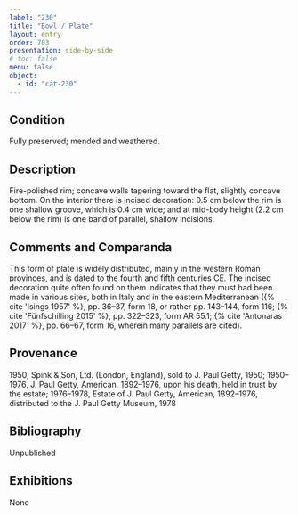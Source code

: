 ```yaml
---
label: "230"
title: "Bowl / Plate"
layout: entry
order: 703
presentation: side-by-side
# toc: false
menu: false
object:
  - id: "cat-230"
---
```


## Condition

Fully preserved; mended and weathered.

## Description

Fire-polished rim; concave walls tapering toward the flat, slightly concave bottom. On the interior there is incised decoration: 0.5 cm below the rim is one shallow groove, which is 0.4 cm wide; and at mid-body height (2.2 cm below the rim) is one band of parallel, shallow incisions.

## Comments and Comparanda

This form of plate is widely distributed, mainly in the western Roman provinces, and is dated to the fourth and fifth centuries CE. The incised decoration quite often found on them indicates that they must had been made in various sites, both in Italy and in the eastern Mediterranean ({% cite 'Isings 1957' %}, pp. 36–37, form 18, or rather pp. 143–144, form 116; {% cite 'Fünfschilling 2015' %}, pp. 322–323, form AR 55.1; {% cite 'Antonaras 2017' %}, pp. 66–67, form 16, wherein many parallels are cited).

## Provenance

1950, Spink & Son, Ltd. (London, England), sold to J. Paul Getty, 1950; 1950–1976, J. Paul Getty, American, 1892–1976, upon his death, held in trust by the estate; 1976–1978, Estate of J. Paul Getty, American, 1892–1976, distributed to the J. Paul Getty Museum, 1978

## Bibliography

Unpublished

## Exhibitions

None